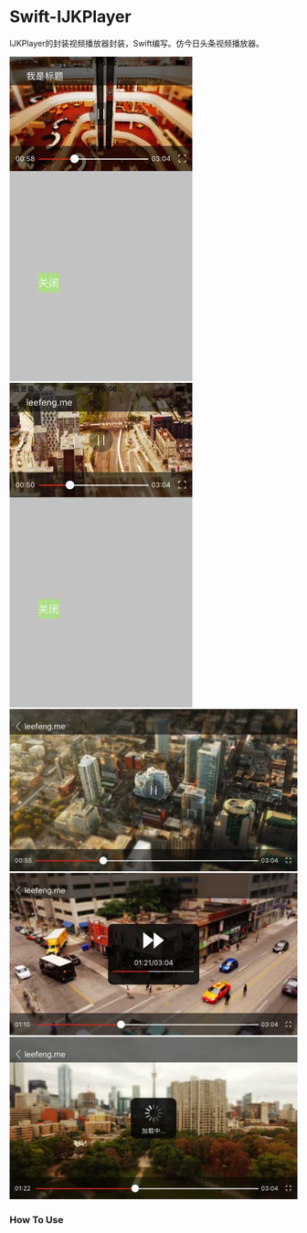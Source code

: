 # Swift-IJKPlayer

IJKPlayer的封装视频播放器封装，Swift编写。仿今日头条视频播放器。

<img src="./screen1.jpg" /><img src="./screen2.jpg" /><img src="./screen3.jpg" /><img src="./screen4.jpg" /><img src="./screen5.jpg" />

### How To Use

